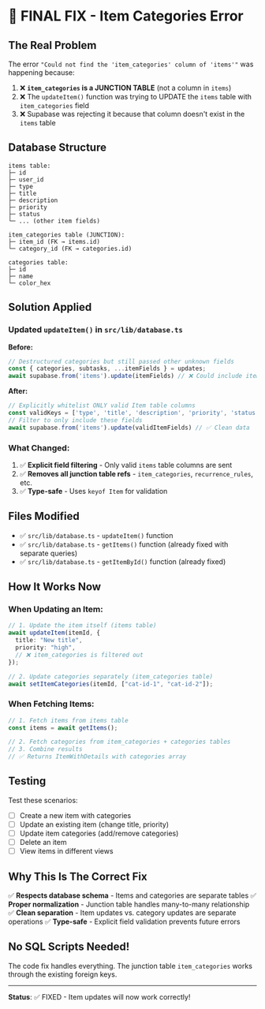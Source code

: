 # 🔧 FINAL FIX - Item Categories Error

## The Real Problem

The error `"Could not find the 'item_categories' column of 'items'"` was happening because:

1. ❌ **`item_categories` is a JUNCTION TABLE** (not a column in `items`)
2. ❌ The `updateItem()` function was trying to UPDATE the `items` table with `item_categories` field
3. ❌ Supabase was rejecting it because that column doesn't exist in the `items` table

## Database Structure

```
items table:
├─ id
├─ user_id  
├─ type
├─ title
├─ description
├─ priority
├─ status
└─ ... (other item fields)

item_categories table (JUNCTION):
├─ item_id (FK → items.id)
└─ category_id (FK → categories.id)

categories table:
├─ id
├─ name
└─ color_hex
```

## Solution Applied

### Updated `updateItem()` in `src/lib/database.ts`

**Before:**
```typescript
// Destructured categories but still passed other unknown fields
const { categories, subtasks, ...itemFields } = updates;
await supabase.from('items').update(itemFields) // ❌ Could include item_categories
```

**After:**
```typescript
// Explicitly whitelist ONLY valid Item table columns
const validKeys = ['type', 'title', 'description', 'priority', 'status', ...]
// Filter to only include these fields
await supabase.from('items').update(validItemFields) // ✅ Clean data
```

### What Changed:

1. ✅ **Explicit field filtering** - Only valid `items` table columns are sent
2. ✅ **Removes all junction table refs** - `item_categories`, `recurrence_rules`, etc.
3. ✅ **Type-safe** - Uses `keyof Item` for validation

## Files Modified

- ✅ `src/lib/database.ts` - `updateItem()` function
- ✅ `src/lib/database.ts` - `getItems()` function (already fixed with separate queries)
- ✅ `src/lib/database.ts` - `getItemById()` function (already fixed)

## How It Works Now

### When Updating an Item:

```typescript
// 1. Update the item itself (items table)
await updateItem(itemId, {
  title: "New title",
  priority: "high",
  // ❌ item_categories is filtered out
});

// 2. Update categories separately (item_categories table)
await setItemCategories(itemId, ["cat-id-1", "cat-id-2"]);
```

### When Fetching Items:

```typescript
// 1. Fetch items from items table
const items = await getItems();

// 2. Fetch categories from item_categories + categories tables
// 3. Combine results
// ✅ Returns ItemWithDetails with categories array
```

## Testing

Test these scenarios:

- [ ] Create a new item with categories
- [ ] Update an existing item (change title, priority)
- [ ] Update item categories (add/remove categories)
- [ ] Delete an item
- [ ] View items in different views

## Why This Is The Correct Fix

✅ **Respects database schema** - Items and categories are separate tables
✅ **Proper normalization** - Junction table handles many-to-many relationship
✅ **Clean separation** - Item updates vs. category updates are separate operations
✅ **Type-safe** - Explicit field validation prevents future errors

## No SQL Scripts Needed!

The code fix handles everything. The junction table `item_categories` works through the existing foreign keys.

---

**Status**: ✅ FIXED - Item updates will now work correctly!
